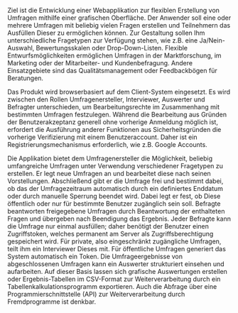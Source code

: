 Ziel ist die Entwicklung einer Webapplikation zur flexiblen Erstellung von Umfragen mithilfe einer grafischen Oberfläche. Der Anwender soll eine oder mehrere Umfragen mit beliebig vielen Fragen erstellen und Teilnehmern das Ausfüllen Dieser zu ermöglichen können. Zur Gestaltung sollen Ihm unterschiedliche Fragetypen zur Verfügung stehen, wie z.B. eine Ja/Nein-Auswahl, Bewertungsskalen oder Drop-Down-Listen. Flexible Entwurfsmöglichkeiten ermöglichen Umfragen in der Marktforschung, im Marketing oder der Mitarbeiter- und Kundenbefragung. Andere Einsatzgebiete sind das Qualitätsmanagement oder Feedbackbögen für Beratungen.

Das Produkt wird browserbasiert auf dem Client-System eingesetzt. Es wird zwischen den Rollen Umfragenersteller, Interviewer, Auswerter und Befragter unterschieden, um Bearbeitungsrechte im Zusammenhang mit bestimmten Umfragen festzulegen. Während die Bearbeitung aus Gründen der Benutzerakzeptanz generell ohne vorherige Anmeldung möglich ist, erfordert die Ausführung anderer Funktionen aus Sicherheitsgründen die vorherige Verifizierung mit einem Benutzeraccount. Daher ist ein Registrierungsmechanismus erforderlich, wie z.B. Google Accounts.


Die Applikation bietet dem Umfragenersteller die Möglichkeit, beliebig umfangreiche Umfragen unter Verwendung verschiedener Fragetypen zu erstellen. Er legt neue Umfragen an und bearbeitet diese nach seinen Vorstellungen. Abschließend gibt er die Umfrage frei und bestimmt dabei, ob das der Umfragezeitraum automatisch durch ein definiertes Enddatum oder durch manuelle Sperrung beendet wird. Dabei legt er fest, ob Diese öffentlich oder nur für bestimmte Benutzer zugänglich sein soll. Befragte beantworten freigegebene Umfragen durch Beantwortung der enthalteten Fragen und übergeben nach Beendigung das Ergebnis. Jeder Befragte kann die Umfrage nur einmal ausfüllen; daher benötigt der Benutzer einen Zugriffstoken, welches permanent am Server als Zugriffsberechtigung gespeichert wird. Für private, also eingeschränkt zugängliche Umfragen, teilt ihm ein Interviewer Dieses mit. Für öffentliche Umfragen generiert das System automatisch ein Token. Die Umfrageergebnisse von abgeschlossenen Umfragen kann ein Auswerter strukturiert einsehen und aufarbeiten. Auf dieser Basis lassen sich grafische Auswertungen erstellen oder Ergebnis-Tabellen im CSV-Format zur Weiterverarbeitung durch ein Tabellenkalkulationsprogramm exportieren. Auch die Abfrage über eine Programmierschnittstelle (API) zur Weiterverarbeitung durch Fremdprogramme ist denkbar.